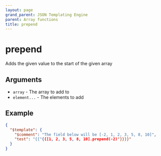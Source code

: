 ```yaml
---
layout: page
grand_parent: JSON Templating Engine
parent: Array functions
title: prepend
---
```


# prepend

Adds the given value to the start of the given array
## Arguments

- `array` - The array to add to
- `element...` - The elements to add

## Example

```json
{
  "$template": {
	"$comment": "The field below will be [-2, 1, 2, 3, 5, 8, 10]",
	"test": "{{"{{[1, 2, 3, 5, 8, 10].prepend(-2)"}}}}"
  }
}
```
